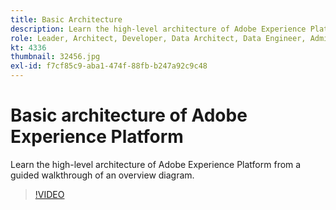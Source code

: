 ```yaml
---
title: Basic Architecture
description: Learn the high-level architecture of Adobe Experience Platform from a guided walkthrough of an overview diagram.
role: Leader, Architect, Developer, Data Architect, Data Engineer, Admin, User
kt: 4336
thumbnail: 32456.jpg
exl-id: f7cf85c9-aba1-474f-88fb-b247a92c9c48
---
```

# Basic architecture of Adobe Experience Platform

Learn the high-level architecture of Adobe Experience Platform from a guided walkthrough of an overview diagram.

>[!VIDEO](https://video.tv.adobe.com/v/32456?quality=12&learn=on)


